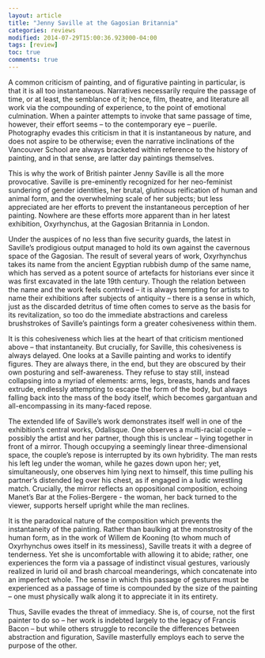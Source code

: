```yaml
---
layout: article
title: "Jenny Saville at the Gagosian Britannia"
categories: reviews
modified: 2014-07-29T15:00:36.923000-04:00
tags: [review]
toc: true
comments: true
---
```



A common criticism of painting, and of figurative painting in particular, is that it is all too instantaneous. Narratives necessarily require the passage of time, or at least, the semblance of it; hence, film, theatre, and literature all work via the compounding of experience, to the point of emotional culmination. When a painter attempts to invoke that same passage of time, however, their effort seems – to the contemporary eye – puerile. Photography evades this criticism in that it is instantaneous by nature, and does not aspire to be otherwise; even the narrative inclinations of the Vancouver School are always bracketed within reference to the history of painting, and in that sense, are latter day paintings themselves.

This is why the work of British painter Jenny Saville is all the more provocative. Saville is pre-eminently recognized for her neo-feminist sundering of gender identities, her brutal, glutinous reification of human and animal form, and the overwhelming scale of her subjects; but less appreciated are her efforts to prevent the instantaneous perception of her painting. Nowhere are these efforts more apparent than in her latest exhibition, Oxyrhynchus, at the Gagosian Britannia in London.

Under the auspices of no less than five security guards, the latest in Saville’s prodigious output managed to hold its own against the cavernous space of the Gagosian. The result of several years of work, Oxyrhynchus takes its name from the ancient Egyptian rubbish dump of the same name, which has served as a potent source of artefacts for historians ever since it was first excavated in the late 19th century. Though the relation between the name and the work feels contrived – it is always tempting for artists to name their exhibitions after subjects of antiquity – there is a sense in which, just as the discarded detritus of time often comes to serve as the basis for its revitalization, so too do the immediate abstractions and careless brushstrokes of Saville’s paintings form a greater cohesiveness within them.

It is this cohesiveness which lies at the heart of that criticism mentioned above – that instantaneity. But crucially, for Saville, this cohesiveness is always delayed. One looks at a Saville painting and works to identify figures. They are always there, in the end, but they are obscured by their own posturing and self-awareness. They refuse to stay still, instead collapsing into a myriad of elements: arms, legs, breasts, hands and faces extrude, endlessly attempting to escape the form of the body, but always falling back into the mass of the body itself, which becomes gargantuan and all-encompassing in its many-faced repose.

The extended life of Saville’s work demonstrates itself well in one of the exhibition’s central works, Odalisque. One observes a multi-racial couple – possibly the artist and her partner, though this is unclear – lying together in front of a mirror. Though occupying a seemingly linear three-dimensional space, the couple’s repose is interrupted by its own hybridity. The man rests his left leg under the woman, while he gazes down upon her; yet, simultaneously, one observes him lying next to himself, this time pulling his partner’s distended leg over his chest, as if engaged in a ludic wrestling match. Crucially, the mirror reflects an oppositional composition, echoing Manet’s Bar at the Folies-Bergere - the woman, her back turned to the viewer, supports herself upright while the man reclines.

It is the paradoxical nature of the composition which prevents the instantaneity of the painting. Rather than baulking at the monstrosity of the human form, as in the work of Willem de Kooning (to whom much of Oxyrhynchus owes itself in its messiness), Saville treats it with a degree of tenderness. Yet she is uncomfortable with allowing it to abide; rather, one experiences the form via a passage of indistinct visual gestures, variously realized in lurid oil and brash charcoal meanderings, which concatenate into an imperfect whole. The sense in which this passage of gestures must be experienced as a passage of time is compounded by the size of the painting – one must physically walk along it to appreciate it in its entirety.

Thus, Saville evades the threat of immediacy. She is, of course, not the first painter to do so – her work is indebted largely to the legacy of Francis Bacon – but while others struggle to reconcile the differences between abstraction and figuration, Saville masterfully employs each to serve the purpose of the other.
